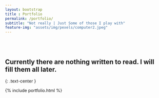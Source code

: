 ```yaml
--- 
layout: bootstrap 
title : Portfolio 
permalink: /portfolio/
subtitle: "Not really | Just Some of those I play with" 
feature-img: "assets/img/pexels/computer2.jpeg"
---
```


<br>
<br>

## Currently there are nothing written to read. I will fill them all later.
{: .text-center }

{% include portfolio.html %}
